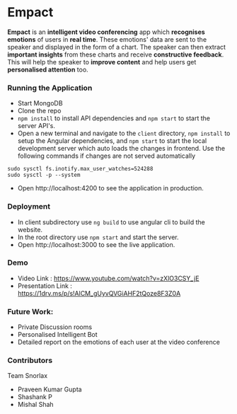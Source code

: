 # Empact
**Empact** is an **intelligent video conferencing** app which **recognises emotions** of users in **real time**. These emotions' data are sent to the speaker and displayed in the form of a chart. The speaker can then extract **important insights** from these charts and receive **constructive feedback**. This will help the speaker to **improve content** and help users get **personalised attention** too. 

### Running the Application
* Start MongoDB
* Clone the repo
* ```npm install``` to install API dependencies and `npm start` to start the server API's.
* Open a new terminal and navigate to the `client` directory, `npm install` to setup the Angular dependencies, and `npm start` to start the local development server which auto loads the changes in frontend.
Use the following commands if changes are not served automatically
```
sudo sysctl fs.inotify.max_user_watches=524288
sudo sysctl -p --system
```
* Open http://localhost:4200 to see the application in production.

### Deployment
* In client subdirectory use `ng build` to use angular cli to build the website.
* In the root directory use `npm start` and start the server.
* Open http://localhost:3000 to see the live application.


### Demo
- Video Link : https://www.youtube.com/watch?v=zXlO3CSY_jE
- Presentation Link : https://1drv.ms/p/s!AlCM_gUyvQVGiAHF2tQoze8F3Z0A

### Future Work:
- Private Discussion rooms
- Personalised Intelligent Bot
- Detailed report on the emotions of each user at the video conference

### Contributors

 Team Snorlax

- Praveen Kumar Gupta
- Shashank P
- Mishal Shah
